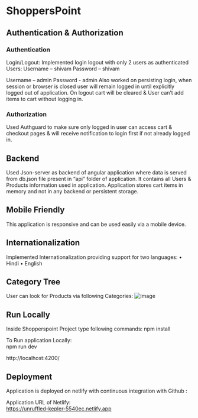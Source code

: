# ShoppersPoint
## Authentication & Authorization
### Authentication
Login/Logout: Implemented login logout with only 2 users as authenticated Users:
Username – shivam
Password – shivam

Username – admin
Password - admin 
Also worked on persisting login, when session or browser is closed user will remain logged in until explicitly logged out of application.
On logout cart will be cleared & User can’t add items to cart without logging in.

### Authorization
Used Authguard to make sure only logged in user can access cart & checkout pages & will receive notification to login first if not already logged in.


## Backend
Used Json-server as backend of angular application where data is served from db.json file present in “api” folder of application. It contains all Users & Products information used in application. Application stores cart items in memory and not in any backend or persistent storage.

## Mobile Friendly
This application is responsive and can be used easily via a mobile device.

## Internationalization
Implemented Internationalization providing support for two languages:
•	Hindi
•	English

## Category Tree
User can look for Products via following Categories:
![image](https://user-images.githubusercontent.com/40798328/118410119-7e538e00-b6ab-11eb-8dcc-b33e720b6b2a.png)

## Run Locally
Inside Shopperspoint Project type following commands:
npm install

To Run application Locally:  
npm run dev

http://localhost:4200/

## Deployment
Application is deployed on netlify with continuous integration with Github :  

Application URL of Netlify:  
https://unruffled-kepler-5540ec.netlify.app



